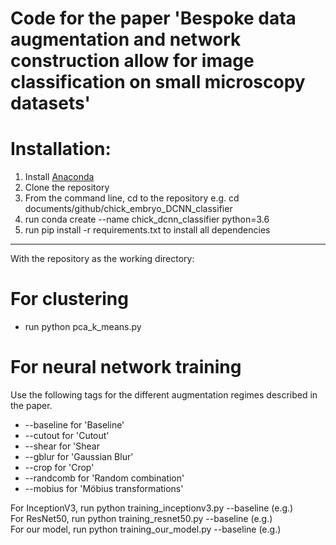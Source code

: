 # Code for the paper 'Bespoke data augmentation and network construction allow for image classification on small microscopy datasets'

# Installation:

1. Install [Anaconda](https://docs.anaconda.com/anaconda/install/index.html)
2. Clone the repository
3. From the command line, cd to the repository e.g. cd documents/github/chick_embryo_DCNN_classifier
4. run conda create --name chick_dcnn_classifier python=3.6
5. run pip install -r requirements.txt to install all dependencies

---
With the repository as the working directory:

# For clustering


*  run python pca_k_means.py





# For neural network training

Use the following tags for the different augmentation regimes described in the paper.


*   --baseline for 'Baseline' 
*   --cutout for 'Cutout'
*   --shear for 'Shear
*   --gblur for 'Gaussian Blur'
*   --crop for 'Crop'
*   --randcomb for 'Random combination'
*   --mobius for 'Möbius transformations'


For InceptionV3, run python training_inceptionv3.py --baseline (e.g.)\
For ResNet50, run python training_resnet50.py --baseline (e.g.)\
For our model, run python training_our_model.py --baseline (e.g.)






